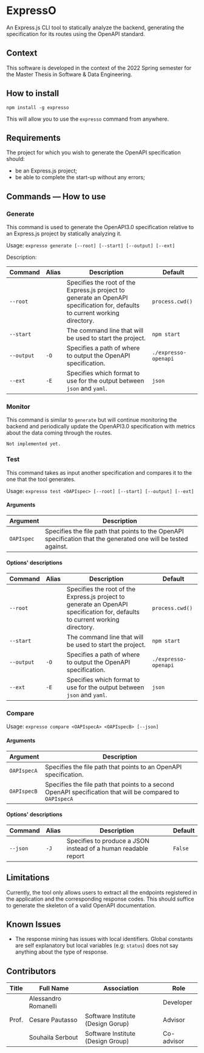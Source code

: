 # ExpressO
An Express.js CLI tool to statically analyze the backend, generating the specification for its routes using the OpenAPI standard.

## Context
This software is developed in the context of the 2022 Spring semester for the Master Thesis in Software & Data Engineering.

## How to install
`npm install -g expresso`

This will allow you to use the `expresso` command from anywhere.

## Requirements
The project for which you wish to generate the OpenAPI specification should:
- be an Express.js project;
- be able to complete the start-up without any errors;

## Commands &mdash; How to use
### Generate
This command is used to generate the OpenAPI3.0 specification relative to an Express.js project by statically analyzing it.

Usage: `expresso generate [--root] [--start] [--output] [--ext]`

Description:

| Command    | Alias | Description                                                                                                                   | Default              |
|------------|-------|-------------------------------------------------------------------------------------------------------------------------------|----------------------|
| `--root`   |       | Specifies the root of the Express.js project to generate an OpenAPI specification for, defaults to current working directory. | `process.cwd()`      |
| `--start`  |       | The command line that will be used to start the project.                                                                      | `npm start`          |
| `--output` | `-O`  | Specifies a path of where to output the OpenAPI specification.                                                                | `./expresso-openapi` |
| `--ext`    | `-E`  | Specifies which format to use for the output between `json` and `yaml`.                                                       | `json`               |

### Monitor
This command is similar to `generate` but will continue monitoring the backend and periodically update the OpenAPI3.0 specification with metrics about the data coming through the routes.

    Not implemented yet.

### Test 
This command takes as input another specification and compares it to the one that the tool generates.

Usage: `expresso test <OAPIspec> [--root] [--start] [--output] [--ext]`

#### Arguments

| Argument   | Description                                                                                                     |
|------------|-----------------------------------------------------------------------------------------------------------------|
| `OAPIspec` | Specifies the file path that points to the OpenAPI specification that the generated one will be tested against. |

#### Options' descriptions

| Command    | Alias | Description                                                                                                                   | Default              |
|------------|-------|-------------------------------------------------------------------------------------------------------------------------------|----------------------|
| `--root`   |       | Specifies the root of the Express.js project to generate an OpenAPI specification for, defaults to current working directory. | `process.cwd()`      |
| `--start`  |       | The command line that will be used to start the project.                                                                      | `npm start`          |
| `--output` | `-O`  | Specifies a path of where to output the OpenAPI specification.                                                                | `./expresso-openapi` |
| `--ext`    | `-E`  | Specifies which format to use for the output between `json` and `yaml`.                                                       | `json`               |

### Compare
Usage: `expresso compare <OAPIspecA> <OAPIspecB> [--json]`

#### Arguments

| Argument    | Description                                                                                                |
|-------------|------------------------------------------------------------------------------------------------------------|
| `OAPIspecA` | Specifies the file path that points to an OpenAPI specification.                                           |
| `OAPIspecB` | Specifies the file path that points to a second OpenAPI specification that will be compared to `OAPIspecA` |

#### Options' descriptions

| Command  | Alias | Description                                                    | Default |
|----------|-------|----------------------------------------------------------------|---------|
| `--json` | `-J`  | Specifies to produce a JSON instead of a human readable report | `False` |

## Limitations
Currently, the tool only allows users to extract all the endpoints registered in the application and the corresponding response codes.
This should suffice to generate the skeleton of a valid OpenAPI documentation.

## Known Issues
- The response mining has issues with local identifiers. Global constants are self explanatory but local variables (e.g: `status`) does not say anything about the type of response.

## Contributors

| Title | Full Name            | Association                       | Role       |
|-------|----------------------|-----------------------------------|------------|
|       | Alessandro Romanelli |                                   | Developer  |
| Prof. | Cesare Pautasso      | Software Institute (Design Gorup) | Advisor    |
|       | Souhaila Serbout     | Software Institute (Design Group) | Co-advisor |
